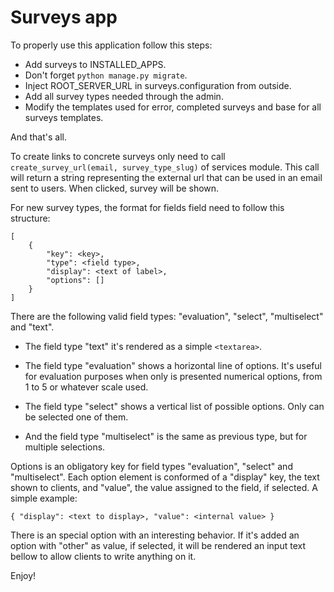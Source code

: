# Surveys app

To properly use this application follow this steps:

- Add surveys to INSTALLED_APPS.
- Don't forget `python manage.py migrate`.
- Inject ROOT_SERVER_URL in surveys.configuration from outside.
- Add all survey types needed through the admin.
- Modify the templates used for error, completed surveys and base for all surveys templates.

And that's all.

To create links to concrete surveys only need to call `create_survey_url(email, survey_type_slug)` of services module. This call will return a string representing the external url that can be used in an email sent to users. When clicked, survey will be shown. 

For new survey types, the format for fields field need to follow this structure:

```
[
    {
        "key": <key>,
        "type": <field type>,
        "display": <text of label>,
        "options": [] 
    }
]
```

There are the following valid field types: "evaluation", "select", "multiselect" and "text".

- The field type "text" it's rendered as a simple `<textarea>`.

- The field type "evaluation" shows a horizontal line of options. It's useful for evaluation purposes when only is presented numerical options, from 1 to 5 or whatever scale used.

- The field type "select" shows a vertical list of possible options. Only can be selected one of them.

- And the field type "multiselect" is the same as previous type, but for multiple selections.

Options is an obligatory key for field types "evaluation", "select" and "multiselect". Each option element is conformed of a "display" key, the text shown to clients, and "value", the value assigned to the field, if selected. A simple example:

`{ "display": <text to display>, "value": <internal value> }`

There is an special option with an interesting behavior. If it's added an option with "other" as value, if selected, it will be rendered an input text bellow to allow clients to write anything on it.

Enjoy!